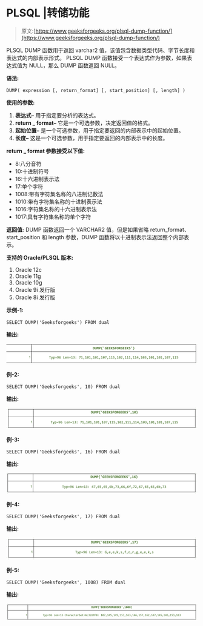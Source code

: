 # PLSQL |转储功能

> 原文:[https://www.geeksforgeeks.org/plsql-dump-function/](https://www.geeksforgeeks.org/plsql-dump-function/)

PLSQL DUMP 函数用于返回 varchar2 值，该值包含数据类型代码、字节长度和表达式的内部表示形式。
PLSQL DUMP 函数接受一个表达式作为参数，如果表达式值为 NULL，那么 DUMP 函数返回 NULL。

**语法:**

```
DUMP( expression [, return_format] [, start_position] [, length] )
```

**使用的参数:**

1.  **表达式–**
    用于指定要分析的表达式。
2.  **return _ format–**
    它是一个可选参数，决定返回值的格式。
3.  **起始位置–**
    是一个可选参数，用于指定要返回的内部表示中的起始位置。
4.  **长度–**
    这是一个可选参数，用于指定要返回的内部表示中的长度。

**return _ format 参数接受以下值:**

*   8:八分音符
*   10:十进制符号
*   16:十六进制表示法
*   17:单个字符
*   1008:带有字符集名称的八进制记数法
*   1010:带有字符集名称的十进制表示法
*   1016:字符集名称的十六进制表示法
*   1017:具有字符集名称的单个字符

**返回值:**
DUMP 函数返回一个 VARCHAR2 值，但是如果省略 return_format、start_position 和 length 参数，DUMP 函数将以十进制表示法返回整个内部表示。

**支持的 Oracle/PLSQL 版本:**

1.  Oracle 12c
2.  Oracle 11g
3.  Oracle 10g
4.  Oracle 9i 发行版
5.  Oracle 8i 发行版

**示例-1:**

```
SELECT DUMP('Geeksforgeeks') FROM dual 
```

**输出:**

![](img/4ede5e354fc8bb41f66947c0b8c558d0.png)

**例-2:**

```
SELECT DUMP('Geeksforgeeks', 10) FROM dual 
```

**输出:**

![](img/ce95a4899ab8932689dac212a16e03c5.png)

**例-3:**

```
SELECT DUMP('Geeksforgeeks', 16) FROM dual 
```

**输出:**

![](img/245d3b51c9b2e5f81516ec3a2d3538bf.png)

**例-4:**

```
SELECT DUMP('Geeksforgeeks', 17) FROM dual 
```

**输出:**

![](img/ba33283072a31ee92ca8f3d2d7eab405.png)

**例-5:**

```
SELECT DUMP('Geeksforgeeks', 1008) FROM dual 
```

**输出:**

![](img/77eeab2a059a73378a9f92ee9ccd61c1.png)